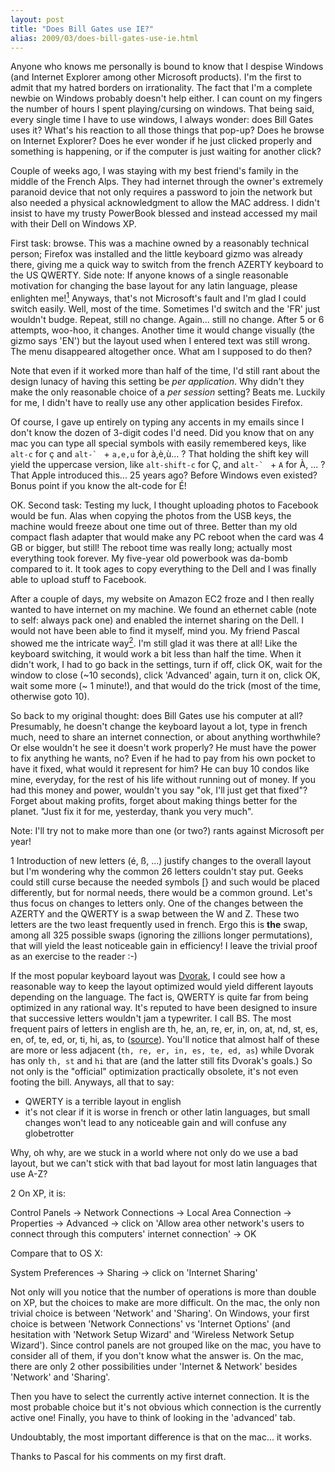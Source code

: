 ```yaml
---
layout: post
title: "Does Bill Gates use IE?"
alias: 2009/03/does-bill-gates-use-ie.html
---
```


Anyone who knows me personally is bound to know that I despise Windows (and Internet Explorer among other Microsoft products). I'm the first to admit that my hatred borders on irrationality. The fact that I'm a complete newbie on Windows probably doesn't help either. I can count on my fingers the number of hours I spent playing/cursing on windows. That being said, every single time I have to use windows, I always wonder: does Bill Gates uses it? What's his reaction to all those things that pop-up? Does he browse on Internet Explorer? Does he ever wonder if he just clicked properly and something is happening, or if the computer is just waiting for another click?

Couple of weeks ago, I was staying with my best friend's family in the middle of the French Alps. They had internet through the owner's extremely paranoid device that not only requires a password to join the network but also needed a physical acknowledgment to allow the MAC address. I didn't insist to have my trusty PowerBook blessed and instead accessed my mail with their Dell on Windows XP.

First task: browse. This was a machine owned by a reasonably technical person; Firefox was installed and the little keyboard gizmo was already there, giving me a quick way to switch from the french AZERTY keyboard to the US QWERTY. Side note: If anyone knows of a single reasonable motivation for changing the base layout for any latin language, please enlighten me!<a href="#dvorak"><sup>1</sup></a> Anyways, that's not Microsoft's fault and I'm glad I could switch easily. Well, most of the time. Sometimes I'd switch and the 'FR' just wouldn't budge. Repeat, still no change. Again... still no change. After 5 or 6 attempts, woo-hoo, it changes. Another time it would change visually (the gizmo says 'EN') but the layout used when I entered text was still wrong. The menu disappeared altogether once. What am I supposed to do then?

Note that even if it worked more than half of the time, I'd still rant about the design lunacy of having this setting be <span style="font-style: italic;">per application</span>. Why didn't they make the only reasonable choice of a <span style="font-style: italic;">per session</span> setting? Beats me. Luckily for me, I didn't have to really use any other application besides Firefox.

Of course, I gave up entirely on typing any accents in my emails since I don't know the dozen of 3-digit codes I'd need. Did you know that on any mac you can type all special symbols with easily remembered keys, like `alt-c` for ç and ``alt-` `` + `a,e,u` for à,è,ù... ? That holding the shift key will yield the uppercase version, like `alt-shift-c` for Ç, and ``alt-` `` + `A` for À, ... ? That Apple introduced this... 25 years ago? Before Windows even existed? Bonus point if you know the alt-code for É!

OK. Second task: Testing my luck, I thought uploading photos to Facebook would be fun. Alas when copying the photos from the USB keys, the machine would freeze about one time out of three. Better than my old compact flash adapter that would make any PC reboot when the card was 4 GB or bigger, but still! The reboot time was really long; actually most everything took forever. My five-year old powerbook was da-bomb compared to it. It took ages to copy everything to the Dell and I was finally able to upload stuff to Facebook.

After a couple of days, my website on Amazon EC2 froze and I then really wanted to have internet on my machine. We found an ethernet cable (note to self: always pack one) and enabled the internet sharing on the Dell. I would not have been able to find it myself, mind you. My friend Pascal showed me the intricate way<a href="#windows_internet_sharing"><sup>2</sup></a>. I'm still glad it was there at all! Like the keyboard switching, it would work a bit less than half the time. When it didn't work, I had to go back in the settings, turn if off, click OK, wait for the window to close (~10 seconds), click 'Advanced' again, turn it on, click OK, wait some more (~ 1 minute!), and that would do the trick (most of the time, otherwise goto 10).

So back to my original thought: does Bill Gates use his computer at all? Presumably, he doesn't change the keyboard layout a lot, type in french much, need to share an internet connection, or about anything worthwhile? Or else wouldn't he see it doesn't work properly? He must have the power to fix anything he wants, no? Even if he had to pay from his own pocket to have it fixed, what would it represent for him? He can buy 10 condos like mine, everyday, for the rest of his life without running out of money. If you had this money and power, wouldn't you say "ok, I'll just get that fixed"? Forget about making profits, forget about making things better for the planet. "Just fix it for me, yesterday, thank you very much".

Note: I'll try not to make more than one (or two?) rants against Microsoft per year!

<div class="footnote">

<a name="dvorak">1</a> Introduction of new letters (é, ß, ...) justify changes to the overall layout but I'm wondering why the common 26 letters couldn't stay put. Geeks could still curse because the needed symbols [} and such would be placed differently, but for normal needs, there would be a common ground. Let's thus focus on changes to letters only. One of the changes between the AZERTY and the QWERTY is a swap between the W and Z. These two letters are the two least frequently used in french. Ergo this is <b>the</b> swap, among all 325 possible swaps (ignoring the zillions longer permutations), that will yield the least noticeable gain in efficiency! I leave the trivial proof as an exercise to the reader :-)

If the most popular keyboard layout was <a href="http://en.wikipedia.org/wiki/Dvorak_Simplified_Keyboard">Dvorak</a>, I could see how a reasonable way to keep the layout optimized would yield different layouts depending on the language. The fact is, QWERTY is quite far from being optimized in any rational way. It's reputed to have been designed to insure that successive letters wouldn't jam a typewriter. I call BS. The most frequent pairs of letters in english are th, he, an, re, er, in, on, at, nd, st, es, en, of, te, ed, or, ti, hi, as, to (<a href="http://www.sxlist.com/techref/method/compress/etxtfreq.htm">source</a>). You'll notice that almost half of these are more or less adjacent (`th, re, er, in, es, te, ed, as`) while Dvorak has only `th, st` and `hi` that are (and the latter still fits Dvorak's goals.) So not only is the "official" optimization practically obsolete, it's not even footing the bill. Anyways, all that to say:

<ul><li>QWERTY is a terrible layout in english</li><li>it's not clear if it is worse in french or other latin languages, but small changes won't lead to any noticeable gain and will confuse any globetrotter</li></ul>Why, oh why, are we stuck in a world where not only do we use a bad layout, but we can't stick with that bad layout for most latin languages that use A-Z?


<a name="windows_internet_sharing">2</a> On XP, it is:

Control Panels -> Network Connections -> Local Area Connection -> Properties -> Advanced -> click on 'Allow area other network's users to connect through this computers' internet connection' -> OK

Compare that to OS X:

System Preferences -> Sharing -> click on 'Internet Sharing'

Not only will you notice that the number of operations is more than double on XP, but the choices to make are more difficult. On the mac, the only non trivial choice is between 'Network' and 'Sharing'. On Windows, your first choice is between 'Network Connections' vs 'Internet Options' (and hesitation with 'Network Setup Wizard' and 'Wireless Network Setup Wizard'). Since control panels are not grouped like on the mac, you have to consider all of them, if you don't know what the answer is. On the mac, there are only 2 other possibilities under 'Internet &amp; Network' besides 'Network' and 'Sharing'.

Then you have to select the currently active internet connection. It is the most probable choice but it's not obvious which connection is the currently active one! Finally, you have to think of looking in the 'advanced' tab.

Undoubtably, the most important difference is that on the mac... it works.

</div>

Thanks to Pascal for his comments on my first draft.


